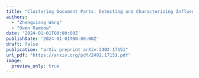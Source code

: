 ```yaml
---
title: "Clustering Document Parts: Detecting and Characterizing Influence Campaigns from Documents"
authors:
  - "Zhengxiang Wang"
  - "Owen Rambow"
date: '2024-01-01T00:00:00Z'
publishDate: '2024-01-01T00:00:00Z'
draft: false
publication: "arXiv preprint arXiv:2402.17151"
url_pdf: "https://arxiv.org/pdf/2402.17151.pdf"
image:
  preview_only: true
---
```

